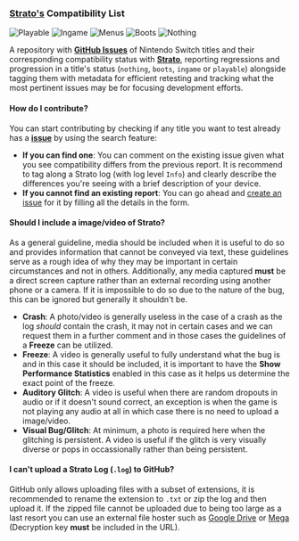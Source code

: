 ### [Strato's](https://github.com/strato-emu/strato) Compatibility List

![Playable](https://img.shields.io/badge/Playable-2_(66%25)_(100%25)-brightgreen)
![Ingame](https://img.shields.io/badge/Ingame-1_(33%25)_(0%25)-yellow)
![Menus](https://img.shields.io/badge/Menus-0_(0%25)_(0%25)-orange)
![Boots](https://img.shields.io/badge/Boots-0_(0%25)_(0%25)-red)
![Nothing](https://img.shields.io/badge/Nothing-0_(0%25)_(0%25)-blue)

A repository with [**GitHub Issues**](https://github.com/strato-emu/compat-list/issues) of Nintendo Switch titles and their corresponding compatibility status with <a href="https://github.com/strato-emu/strato"><b>Strato</b></a>, reporting regressions and progression in a title's status (`nothing`, `boots`, `ingame` or `playable`) alongside tagging them with metadata for efficient retesting and tracking what the most pertinent issues may be for focusing development efforts.

#### How do I contribute?
You can start contributing by checking if any title you want to test already has a [**issue**](https://github.com/strato-emu/compatibility-list/issues) by using the search feature: 
* **If you can find one**: You can comment on the existing issue given what you see compatibility differs from the previous report. It is recommend to tag along a Strato log (with log level `Info`) and clearly describe the differences you're seeing with a brief description of your device. 
* **If you cannot find an existing report**: You can go ahead and [create an issue](https://github.com/strato-emu/compatibility-list/issues/new/choose) for it by filling all the details in the form.

#### Should I include a image/video of Strato?
As a general guideline, media should be included when it is useful to do so and provides information that cannot be conveyed via text, these guidelines serve as a rough idea of why they may be important in certain circumstances and not in others. Additionally, any media captured **must** be a direct screen capture rather than an external recording using another phone or a camera. If it is impossible to do so due to the nature of the bug, this can be ignored but generally it shouldn't be.
* **Crash**: A photo/video is generally useless in the case of a crash as the log *should* contain the crash, it may not in certain cases and we can request them in a further comment and in those cases the guidelines of a **Freeze** can be utilized.
* **Freeze**: A video is generally useful to fully understand what the bug is and in this case it should be included, it is important to have the **Show Performance Statistics** enabled in this case as it helps us determine the exact point of the freeze.
* **Auditory Glitch**: A video is useful when there are random dropouts in audio or if it doesn't sound correct, an exception is when the game is not playing any audio at all in which case there is no need to upload a image/video.
* **Visual Bug/Glitch**: At minimum, a photo is required here when the glitching is persistent. A video is useful if the glitch is very visually diverse or pops in occassionally rather than being persistent.

#### I can't upload a Strato Log (`.log`) to GitHub?
GitHub only allows uploading files with a subset of extensions, it is recommended to rename the extension to `.txt` or zip the log and then upload it. If the zipped file cannot be uploaded due to being too large as a last resort you can use an external file hoster such as [Google Drive](https://drive.google.com/) or [Mega](https://mega.nz/) (Decryption key **must** be included in the URL).

